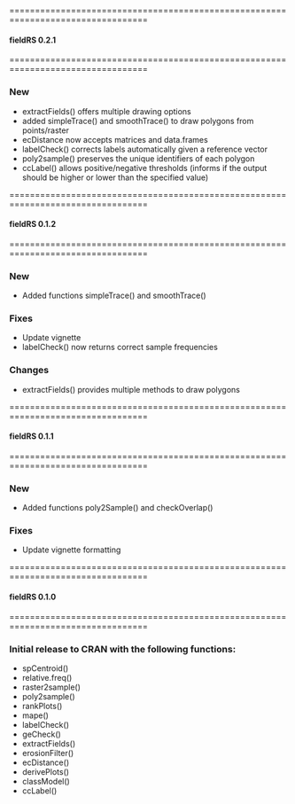 
=================================================================================

#### fieldRS 0.2.1

=================================================================================

### New
  * extractFields() offers multiple drawing options
  * added simpleTrace() and smoothTrace() to draw polygons from points/raster
  * ecDistance now accepts matrices and data.frames
  * labelCheck() corrects labels automatically given a reference vector
  * poly2sample() preserves the unique identifiers of each polygon
  * ccLabel() allows positive/negative thresholds (informs if the output 
    should be higher or lower than the specified value)

=================================================================================

#### fieldRS 0.1.2

=================================================================================

### New
  * Added functions simpleTrace() and smoothTrace()
  
### Fixes
  * Update vignette
  * labelCheck() now returns correct sample frequencies

### Changes
  * extractFields() provides multiple methods to draw polygons

=================================================================================

#### fieldRS 0.1.1

=================================================================================

### New
  * Added functions poly2Sample() and checkOverlap()
  
### Fixes
  * Update vignette formatting

=================================================================================

#### fieldRS 0.1.0

=================================================================================

### Initial release to CRAN with the following functions:
  * spCentroid()
  * relative.freq()
  * raster2sample()
  * poly2sample()
  * rankPlots()
  * mape()
  * labelCheck()
  * geCheck()
  * extractFields()
  * erosionFilter()
  * ecDistance()
  * derivePlots()
  * classModel()
  * ccLabel()
  
  